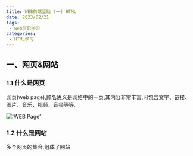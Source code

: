 ```yaml
---
title: WEB前端基础 (一) HTML
date: 2023/02/21
tags:
 - web任职学习
categories:
 - HTML学习
---
```


## 一、网页&网站

### 1.1 什么是网页

网页(web page),顾名思义是网络中的一页,其内容非常丰富,可包含文字、链接、图片、音乐、视频、音频等等.

!['WEB Page'](/asstes/web-study-image/web-page.png)

### 1.2 什么是网站

多个网页的集合,组成了网站